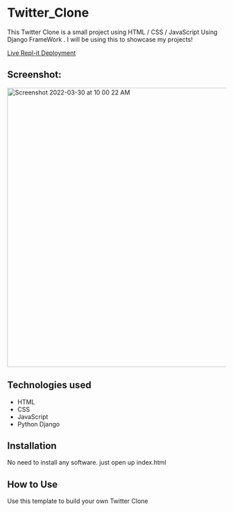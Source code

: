 # Twitter_Clone
This Twitter Clone is a small project using HTML / CSS / JavaScript Using Django FrameWork . I will be using this to showcase my projects!

[Live Repl-it Deployment](https://2f629f14-0080-457b-b693-bbf1ee8a9502-00-amdl00i7o5wz.sisko.replit.dev/)

## Screenshot:
 <img width="643" alt="Screenshot 2022-03-30 at 10 00 22 AM" src="">



## Technologies used

* HTML
* CSS
* JavaScript
* Python Django

## Installation

No need to install any software. just open up index.html

## How to Use

Use this template to build your own Twitter Clone
